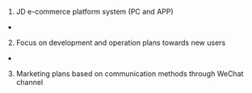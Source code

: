 1. JD e-commerce platform system (PC and APP)<br/>
-
2. Focus on development and operation plans towards new users<br/>
-
3. Marketing plans based on communication methods through WeChat channel